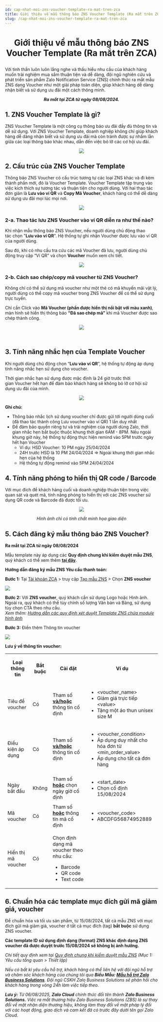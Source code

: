 ```yaml
---
id: cap-nhat-moi-zns-voucher-template-ra-mat-tren-zca
title: Giới thiệu về mẫu thông báo ZNS Voucher Template (Ra mắt trên ZCA)
slug: /cap-nhat-moi-zns-voucher-template-ra-mat-tren-zca
---
```


# <p align="center">Giới thiệu về mẫu thông báo ZNS Voucher Template (Ra mắt trên ZCA)</p>

Với tinh thần luôn luôn lắng nghe và thấu hiểu nhu cầu của khách hàng muốn trải nghiệm mua sắm thuận tiện và dễ dàng, đội ngũ nghiên cứu và phát triển sản phẩm Zalo Notification Service (ZNS) chính thức ra mắt mẫu ZNS dạng Voucher như một giải pháp toàn diện, giúp khách hàng dễ dàng nhận biết và sử dụng ưu đãi một cách thông minh.

**_<p align ="center">Ra mắt tại ZCA từ ngày 08/08/2024.</p>_**

## 1. ZNS Voucher Template là gì?

ZNS Voucher Template là một công cụ thông báo ưu đãi đầy đủ thông tin và dễ sử dụng. Với ZNS Voucher Template, doanh nghiệp không chỉ giúp khách hàng dễ dàng nhận biết và sử dụng ưu đãi mà còn tránh được sự nhầm lẫn giữa các loại thông báo khác nhau, dẫn đến việc bỏ lỡ các cơ hội ưu đãi.

<p  align="center">
  <img src="https://stc-oa.zdn.vn/uploads/6c33e8889e245c4b72bb3f823b34aa7d.jpeg" />
</p>

## 2. Cấu trúc của ZNS Voucher Template

Thông báo ZNS Voucher có cấu trúc tương tự các loại ZNS khác và đi kèm thành phần mới, đó là Voucher Template. Voucher Template tập trung vào việc kích thích sự tương tác và thuận tiện cho người dùng. Với hai thao tác đơn giản là **Lưu vào ví QR** và **Copy Mã Voucher**, khách hàng có thể dễ dàng sử dụng ưu đãi mọi lúc mọi nơi.

<p  align="center">
  <img src="https://stc-oa.zdn.vn/uploads/e2670f0f397c44af09e3dbe75e8b49d5.jpeg" />
</p>
  
  
### 2-a. Thao tác lưu ZNS Voucher vào ví QR diễn ra như thế nào?

Khi nhận mẫu thông báo ZNS Voucher, nếu người dùng chủ động thao tác chọn "**Lưu vào ví QR**". Hệ thống tự ghi nhận Voucher được lưu vào ví QR của người dùng.

Sau đó, khi có nhu cầu tra cứu các mã Voucher đã lưu, người dùng chủ động truy cập “Ví QR” và chọn **Voucher** muốn xem chi tiết.

<p  align="center">
  <img src="https://stc-oa.zdn.vn/uploads/eef3a99a3aa9e08f72a480831d830944.jpeg" />
</p>

### 2-b. Cách sao chép/copy mã voucher từ ZNS Voucher?

Không chỉ có thể sử dụng mã voucher như một thẻ có mã khuyến mãi vật lý, người dùng có thể copy mã voucher trong ZNS Voucher để có thể sử dụng trực tuyến.

Chỉ cần Click vào **Mã Voucher (phần được hiển thị nổi bật với màu xanh)**, màn hình sẽ hiển thị thông báo **“Đã sao chép mã”** khi mã Voucher được sao chép thành công.

<p  align="center">
  <img src="https://stc-oa.zdn.vn/uploads/2dcf4000391375d3f67b80eff3ba92a4.png" />
</p>
 

## 3. Tính năng nhắc hẹn của Template Voucher

Khi người dùng chủ động chọn “**Lưu vào ví QR**”, hệ thống tự động áp dụng tính năng nhắc hẹn sử dụng cho voucher.

Thời gian nhắc hạn sử dụng được mặc định là 24 giờ trước thời gian Voucher hết hạn để đảm bảo khách hàng sẽ không bỏ lỡ cơ hội sử dụng ưu đãi của mình.

<p  align="center">
  <img src="https://stc-oa.zdn.vn/uploads/c45c62536419b46a172de3f1f0853b49.png" />
</p>

**Ghi chú:**

- Thông báo nhắc lịch sử dụng voucher chỉ được gửi tới người dùng cuối (đã thao tác thành công Lưu voucher vào ví QR) 1 lần duy nhất
- Để đảm bảo quyền riêng tư và trải nghiệm của người dùng Zalo, thời gian nhắc hẹn bắt buộc thuộc khung thời gian 6AM - 8PM. Nếu ngoài khung giờ này, hệ thống tự động thực hiện remind vào 5PM trước ngày hết hạn Voucher
  - Ví dụ: HSD Voucher: 10 PM ngày 25/04/2024
  - 24H trước HSD là 10 PM 24/04/2024 => Ngoài khung thời gian nhắc hẹn của hệ thống
  - Hệ thống tự động remind vào 5PM 24/04/2024

## 4. Tính năng phóng to hiển thị QR code / Barcode

Với mục đích để khách hàng cuối và doanh nghiệp thuận tiện trong việc quan sát và quét mã, tính năng phóng to hiển thị với các ZNS voucher sử dụng QR code và Barcode đã được tối ưu.

<p  align="center">
  <img src="https://stc-oa.zdn.vn/uploads/d5401e9907295fc0efa207fc4ee1a65e.png" />
</p>

_<p align="center">Hình ảnh chỉ có tính chất minh họa giao diện</p>_

## 5. Cách đăng ký mẫu thông báo ZNS Voucher?

**Ra mắt tại ZCA từ ngày 08/08/2024**

Mẫu template này áp dụng các **Quy định chung khi kiểm duyệt mẫu ZNS**, quý khách có thể xem thêm [**tại đây**](https://zalo.cloud/news/quy-dinh-chung-khi-kiem-duyet-mau-tin-zns/baujzpyvjjrz7776m).

**Hướng dẫn đăng ký mẫu ZNS Yêu cầu thanh toán:**

**Bước 1:** Tại [Tài khoản ZCA](https://account.zalo.cloud/) > truy cập [Tạo mẫu ZNS](https://account.zalo.cloud/tool/zns/createTemplate) > Chọn **ZNS voucher**

![](https://stc-oa.zdn.vn/uploads/65258d42ad7117759ddb5921fe5e180c.png)

**Bước 2:** Với **ZNS voucher**, quý khách cần sử dụng Logo hoặc Hình ảnh. Ngoài ra, quý khách có thể tùy chỉnh số lượng Văn bản và Bảng, sử dụng tùy chọn CTA theo nhu cầu.  
_Xem thêm:_ [_Hướng dẫn các quy định xét duyệt Template ZNS chứa module hình ảnh_](https://zalo.cloud/news/huong-dan-cac-quy-dinh-xet-duyet-template-zns-chua-module-hinh-anh/wku44wybagbqwyrqy)

**Bước 3:** Điền thêm Thông tin voucher

![](https://stc-oa.zdn.vn/uploads/6c0e9da8f7fc3b76810ff38be44ecc89.png)

**Lưu ý về thông tin voucher:**

<div class="table">
<table><tbody><tr><td><p style="text-align:center;"><strong>Loại thông tin</strong></p></td><td><p style="text-align:center;"><strong>Bắt buộc</strong></p></td><td><p style="text-align:center;"><strong>Cài đặt</strong></p></td><td><p style="text-align:center;"><strong>Ví dụ</strong></p></td></tr><tr><td>Tiêu đề voucher</td><td>Có</td><td>Tham số <strong><u>và/hoặc</u></strong> thông tin cố định</td><td><ul><li>&lt;voucher_name&gt;</li><li>Giảm giá trực tiếp &lt;value&gt;</li><li>Tặng một áo thun unisex size M</li></ul></td></tr><tr><td>Điều kiện áp dụng</td><td>Có</td><td>Tham số <strong><u>và/hoặc</u></strong> thông tin cố định</td><td><ul><li>&lt;voucher_condition&gt;</li><li>Áp dụng duy nhất cho hóa đơn từ &lt;min_order_value&gt;</li><li>Áp dụng cho tất cả đơn hàng</li></ul></td></tr><tr><td>Ngày bắt đầu</td><td>Không</td><td>Tham số <strong><u>hoặc</u></strong> chọn ngày giờ cố định</td><td><ul><li>&lt;start_date&gt;</li><li>Chọn cố định 15/08/2024</li></ul></td></tr><tr><td>Mã voucher</td><td>Có</td><td>Tham số <strong><u>hoặc</u></strong> thông tin mã cố định</td><td><ul><li>&lt;voucher_code&gt;</li><li>ABCDFG56874952889</li></ul></td></tr><tr><td>Hiển thị mã voucher</td><td>Có</td><td><p>Chọn định dạng mã voucher theo nhu cầu:</p><ul><li>Barcode</li><li>QR code</li><li>Text code</li></ul></td><td>&nbsp;</td></tr></tbody></table>
</div>

## 6. Chuẩn hóa các template mục đích gửi mã giảm giá, voucher

Để chuẩn hóa và tối ưu sản phẩm, từ 15/08/2024, tất cả mẫu ZNS với mục đích gửi mã giảm giá, voucher ở tất cả mục đích (tag) **bắt buộc** sử dụng ZNS voucher.

**Các template ID sử dụng định dạng (format) ZNS khác định dạng ZNS voucher đã được duyệt trước 15/08/2024 sẽ không bị ảnh hưởng.**

_Chi tiết quy định xem tại_ [_Quy định chung khi kiểm duyệt mẫu ZNS_](https://zalo.cloud/news/quy-dinh-chung-khi-kiem-duyet-mau-tin-zns/baujzpyvjjrz7776m) _(Mục 1: Yêu cầu tổng quan > Thiết lập)_

_Nếu có bất kì yêu cầu hỗ trợ, khách hàng có thể liên hệ với đội ngũ hỗ trợ và chăm sóc khách hàng của chúng tôi qua **Biểu Mẫu: [Mẫu hỗ trợ Zalo Business Solutions](https://go.zalo.me/SupportZBS )**. Đội ngũ CSKH Zalo Business Solutions sẽ phản hồi cho khách hàng trong vòng 24h làm việc tiếp theo._

_**Lưu ý:**_ _Từ 06/08/2025, **Zalo Cloud** chính thức đổi tên thành **Zalo Business Solutions.** Việc ra mắt thương hiệu Zalo Business Solutions (ZBS) là sự thay đổi về mặt nhận diện thương hiệu, không làm thay đổi về mặt pháp lý đối với các hoạt động, giao dịch và cam kết đã có trước đây dưới tên gọi Zalo Cloud._
